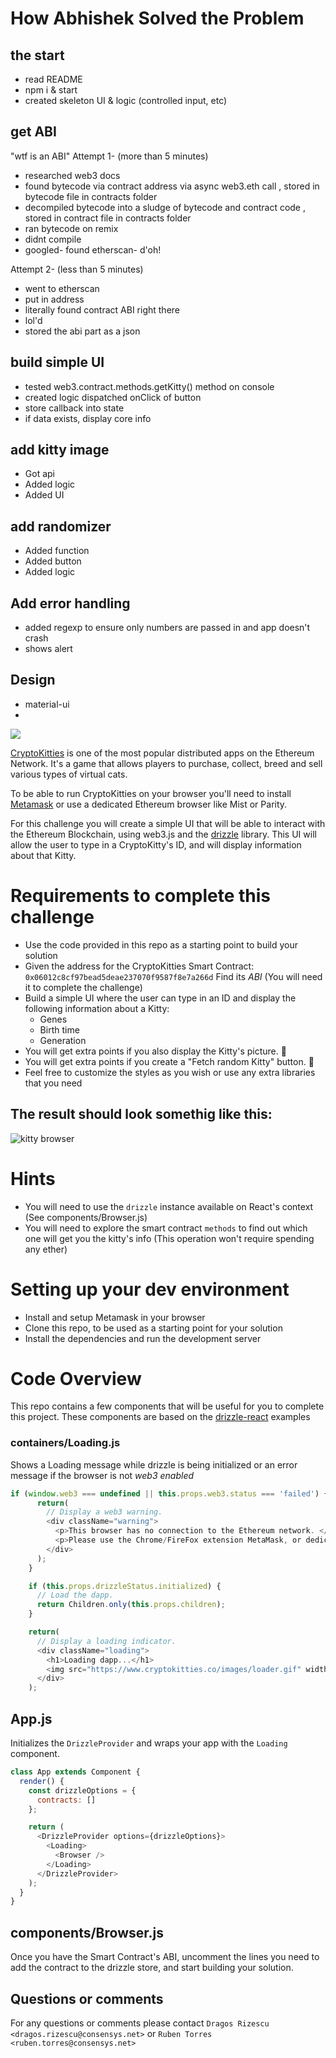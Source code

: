 # How Abhishek Solved the Problem

## the start

* read README
* npm i & start
* created skeleton UI & logic (controlled input, etc)

## get ABI

"wtf is an ABI"
Attempt 1- (more than 5 minutes)

* researched web3 docs
* found bytecode via contract address via async web3.eth call , stored in bytecode file in contracts folder
* decompiled bytecode into a sludge of bytecode and contract code , stored in contract file in contracts folder
* ran bytecode on remix
* didnt compile
* googled- found etherscan- d'oh!

Attempt 2- (less than 5 minutes)

* went to etherscan
* put in address
* literally found contract ABI right there
* lol'd
* stored the abi part as a json

## build simple UI

* tested web3.contract.methods.getKitty() method on console
* created logic dispatched onClick of button
* store callback into state
* if data exists, display core info

## add kitty image

* Got api
* Added logic
* Added UI

## add randomizer

* Added function
* Added button
* Added logic

## Add error handling

* added regexp to ensure only numbers are passed in and app doesn't crash
* shows alert

## Design

* material-ui
*

![](https://i.imgur.com/A7D2gMb.png)

[CryptoKitties](http://cryptokitties.co) is one of the most popular distributed apps on the Ethereum Network. It's a game that allows players to purchase, collect, breed and sell various types of virtual cats.

To be able to run CryptoKitties on your browser you'll need to install [Metamask](http://metamask.io/) or use a dedicated Ethereum browser like Mist or Parity.

For this challenge you will create a simple UI that will be able to interact with the Ethereum Blockchain, using web3.js and the [drizzle](https://truffleframework.com/docs/drizzle/getting-started) library. This UI will allow the user to type in a CryptoKitty's ID, and will display information about that Kitty.

# Requirements to complete this challenge

* Use the code provided in this repo as a starting point to build your solution
* Given the address for the CryptoKitties Smart Contract: `0x06012c8cf97bead5deae237070f9587f8e7a266d` Find its _ABI_ (You will need it to complete the challenge)
* Build a simple UI where the user can type in an ID and display the following information about a Kitty:
  * Genes
  * Birth time
  * Generation
* You will get extra points if you also display the Kitty's picture. 🏅
* You will get extra points if you create a "Fetch random Kitty" button. 🏅
* Feel free to customize the styles as you wish or use any extra libraries that you need

## The result should look somethig like this:

![kitty browser](https://i.imgur.com/YQdKma5.png)

# Hints

* You will need to use the `drizzle` instance available on React's context (See components/Browser.js)
* You will need to explore the smart contract `methods` to find out which one will get you the kitty's info (This operation won't require spending any ether)

# Setting up your dev environment

* Install and setup Metamask in your browser
* Clone this repo, to be used as a starting point for your solution
* Install the dependencies and run the development server

# Code Overview

This repo contains a few components that will be useful for you to complete this project. These components are based on the [drizzle-react](https://github.com/trufflesuite/drizzle-react) examples

### containers/Loading.js

Shows a Loading message while drizzle is being initialized or an error message if the browser is not _web3 enabled_

```Javascript
if (window.web3 === undefined || this.props.web3.status === 'failed') {
      return(
        // Display a web3 warning.
        <div className="warning">
          <p>This browser has no connection to the Ethereum network. </p>
          <p>Please use the Chrome/FireFox extension MetaMask, or dedicated Ethereum browsers Mist or Parity.</p>
        </div>
      );
    }

    if (this.props.drizzleStatus.initialized) {
      // Load the dapp.
      return Children.only(this.props.children);
    }

    return(
      // Display a loading indicator.
      <div className="loading">
        <h1>Loading dapp...</h1>
        <img src="https://www.cryptokitties.co/images/loader.gif" width="120" alt="loading" />
      </div>
    );
```

## App.js

Initializes the `DrizzleProvider` and wraps your app with the `Loading` component.

```Javascript
class App extends Component {
  render() {
    const drizzleOptions = {
      contracts: []
    };

    return (
      <DrizzleProvider options={drizzleOptions}>
        <Loading>
          <Browser />
        </Loading>
      </DrizzleProvider>
    );
  }
}
```

## components/Browser.js

Once you have the Smart Contract's ABI, uncomment the lines you need to add the contract to the drizzle store, and start building your solution.

## Questions or comments

For any questions or comments please contact `Dragos Rizescu <dragos.rizescu@consensys.net>` or `Ruben Torres <ruben.torres@consensys.net>`
